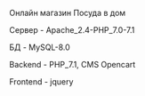 Онлайн магазин Посуда в дом

Сервер - Apache_2.4-PHP_7.0-7.1

БД - MySQL-8.0

Backend - PHP_7.1, CMS Opencart

Frontend - jquery
